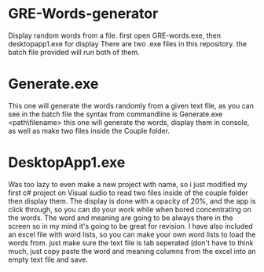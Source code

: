 # GRE-Words-generator
Display random words from a file.  first open GRE-words.exe, then desktopapp1.exe for display
There are two .exe files in this repository. 
the batch file provided will run both of them.
# Generate.exe
This one will generate the words randomly from a given text file, as you can see in the batch file the syntax from commandline is 
Generate.exe <path\filename> <delay-in-seconds>
this one will generate the words, display them in console, as well as make two files inside the Couple folder. 
# DesktopApp1.exe
Was too lazy to even make a new project with name, so i just modified my first c# project on Visual sudio to read two files inside of the couple folder then display them.
The display is done with a opacity of 20%, and the app is click through, so you can do your work while when bored concentrating on the words. 
The word and meaning are going to be always there in the screen so in my mind it's going to be great for revision.
I have also included an excel file with word lists, so you can make your own word lists to load the words from. just make sure the text file is tab seperated (don't have to think much, just copy paste the word and meaning columns from the excel into an empty text file and save.
